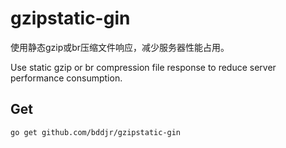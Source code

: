 # gzipstatic-gin

使用静态gzip或br压缩文件响应，减少服务器性能占用。

Use static gzip or br compression file response to reduce server performance consumption.

## Get
```
go get github.com/bddjr/gzipstatic-gin
```
